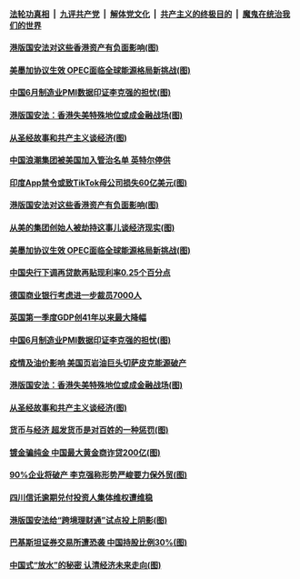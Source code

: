 ####  [法轮功真相](../../../../basic/blob/master/README.md?t=07020531) &nbsp;|&nbsp; [九评共产党](../../../../9ping.md/blob/master/README.md?t=07020531) &nbsp;|&nbsp; [解体党文化](../../../../jtdwh.md/blob/master/README.md?t=07020531)  &nbsp;|&nbsp; [共产主义的终极目的](../../../../gczydzjmd.md/blob/master/README.md?t=07020531) &nbsp;|&nbsp; [魔鬼在统治我们的世界](../../../../mgztzwmdsj.md/blob/master/README.md?t=07020531) 

#### [港版国安法对这些香港资产有负面影响(图)](../pages/p5/938357.md?t=07020531) 

#### [美墨加协议生效 OPEC面临全球能源格局新挑战(图)](../pages/p5/938340.md?t=07020531) 


#### [中国6月制造业PMI数据印证李克强的担忧(图)](../pages/p5/938245.md?t=07020531) 

#### [港版国安法：香港失美特殊地位或成金融战场(图)](../pages/p5/938230.md?t=07020531) 

#### [从圣经故事和共产主义谈经济(图)](../pages/p5/938133.md?t=07020531) 

#### [中国浪潮集团被美国加入管治名单 英特尔停供](../pages/p5/938365.md?t=07020531) 

#### [印度App禁令或致TikTok母公司损失60亿美元(图)](../pages/p5/938364.md?t=07020531) 

#### [港版国安法对这些香港资产有负面影响(图)](../pages/p5/938357.md?t=07020531) 

#### [从美的集团创始人被劫持这事儿谈经济现实(图)](../pages/p5/938344.md?t=07020531) 

#### [美墨加协议生效 OPEC面临全球能源格局新挑战(图)](../pages/p5/938340.md?t=07020531) 


#### [中国央行下调再贷款再贴现利率0.25个百分点](../pages/p5/938264.md?t=07020531) 

#### [德国商业银行考虑进一步裁员7000人](../pages/p5/938262.md?t=07020531) 

#### [英国第一季度GDP创41年以来最大降幅](../pages/p5/938261.md?t=07020531) 

#### [中国6月制造业PMI数据印证李克强的担忧(图)](../pages/p5/938245.md?t=07020531) 

#### [疫情及油价影响 美国页岩油巨头切萨皮克能源破产](../pages/p5/938232.md?t=07020531) 

#### [港版国安法：香港失美特殊地位或成金融战场(图)](../pages/p5/938230.md?t=07020531) 

#### [从圣经故事和共产主义谈经济(图)](../pages/p5/938133.md?t=07020531) 

#### [货币与经济 超发货币是对百姓的一种惩罚(图)](../pages/p5/938130.md?t=07020531) 

#### [镀金骗纯金 中国最大黄金商诈贷200亿(图)](../pages/p5/938160.md?t=07020531) 

#### [90%企业将破产 李克强称形势严峻要力保外贸(图)](../pages/p5/938142.md?t=07020531) 

#### [四川信讬逾期兑付投资人集体维权遭维稳](../pages/p5/938159.md?t=07020531) 

#### [港版国安法给“跨境理财通”试点投上阴影(图)](../pages/p5/938156.md?t=07020531) 

#### [巴基斯坦证券交易所遭恐袭 中国持股比例30%(图)](../pages/p5/938118.md?t=07020531) 

#### [中国式“放水”的秘密 认清经济未来走向(图)](../pages/p5/938113.md?t=07020531) 


